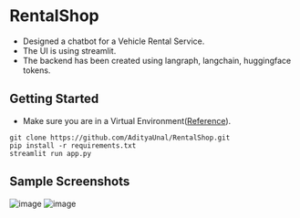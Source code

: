 # RentalShop
- Designed a chatbot for a Vehicle Rental Service.
- The UI is using streamlit.
- The backend has been created using langraph, langchain, huggingface tokens.

## Getting Started
- Make sure you are in a Virtual Environment([Reference]([url](https://www.w3schools.com/python/python_virtualenv.asp))).
```shell
git clone https://github.com/AdityaUnal/RentalShop.git
pip install -r requirements.txt
streamlit run app.py
```
## Sample Screenshots

![image](https://github.com/user-attachments/assets/5df213c9-2292-4f18-9000-9963dc32f055)
![image](https://github.com/user-attachments/assets/222d57fa-cea0-4c72-a17f-7baad73b629a)

